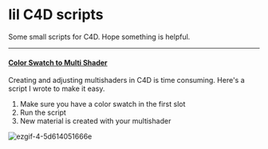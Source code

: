 <div>

# lil C4D scripts

Some small scripts for C4D. 
Hope something is helpful.

</div>
<div>
<div>

---

#### [Color Swatch to Multi Shader](https://github.com/lilsmokie/c4d_python_scripts/blob/af5dff3a3a216778e11f8aafafd149c0c4877d0c/colorSwatchtoMultiShader/colorSwatchtoMultiShader_v002.py)

Creating and adjusting multishaders in C4D is time consuming.
Here's a script I wrote to make it easy.

1. Make sure you have a color swatch in the first slot
2. Run the script 
3. New material is created with your multishader
  
![ezgif-4-5d614051666e](https://user-images.githubusercontent.com/88659624/129345743-cfb39cde-cb29-4c25-9f1a-7c0d4300e07c.gif)

</div>
</div>
